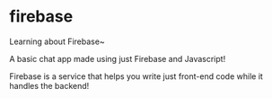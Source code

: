 # firebase
Learning about Firebase~

A basic chat app made using just Firebase and Javascript!

Firebase is a service that helps you write just front-end code while it handles the backend!
